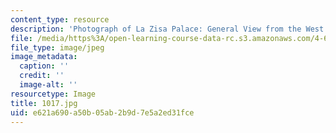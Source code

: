 ```yaml
---
content_type: resource
description: 'Photograph of La Zisa Palace: General View from the West.'
file: /media/https%3A/open-learning-course-data-rc.s3.amazonaws.com/4-615-the-architecture-of-cairo-spring-2002/e621a690a50b05ab2b9d7e5a2ed31fce_1017.jpg
file_type: image/jpeg
image_metadata:
  caption: ''
  credit: ''
  image-alt: ''
resourcetype: Image
title: 1017.jpg
uid: e621a690-a50b-05ab-2b9d-7e5a2ed31fce
---
```

